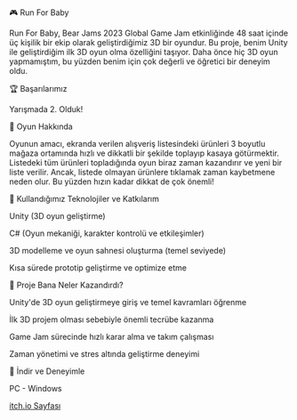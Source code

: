 🎮 Run For Baby

Run For Baby, Bear Jams 2023 Global Game Jam etkinliğinde 48 saat içinde üç kişilik bir ekip olarak geliştirdiğimiz 3D bir oyundur. Bu proje, benim Unity ile geliştirdiğim ilk 3D oyun olma özelliğini taşıyor. Daha önce hiç 3D oyun yapmamıştım, bu yüzden benim için çok değerli ve öğretici bir deneyim oldu.

🏆 Başarılarımız

Yarışmada 2. Olduk!

📌 Oyun Hakkında

Oyunun amacı, ekranda verilen alışveriş listesindeki ürünleri 3 boyutlu mağaza ortamında hızlı ve dikkatli bir şekilde toplayıp kasaya götürmektir. Listedeki tüm ürünleri topladığında oyun biraz zaman kazandırır ve yeni bir liste verilir. Ancak, listede olmayan ürünlere tıklamak zaman kaybetmene neden olur. Bu yüzden hızın kadar dikkat de çok önemli!

🚀 Kullandığımız Teknolojiler ve Katkılarım

Unity (3D oyun geliştirme)

C# (Oyun mekaniği, karakter kontrolü ve etkileşimler)

3D modelleme ve oyun sahnesi oluşturma (temel seviyede)

Kısa sürede prototip geliştirme ve optimize etme

🧠 Proje Bana Neler Kazandırdı?

Unity'de 3D oyun geliştirmeye giriş ve temel kavramları öğrenme

İlk 3D projem olması sebebiyle önemli tecrübe kazanma

Game Jam sürecinde hızlı karar alma ve takım çalışması

Zaman yönetimi ve stres altında geliştirme deneyimi

🔗 İndir ve Deneyimle

PC - Windows

[itch.io Sayfası
](https://abrans-game.itch.io/run-for-baby)
